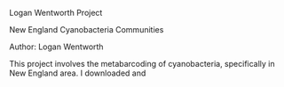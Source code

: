Logan Wentworth Project

New England Cyanobacteria Communities

Author: Logan Wentworth

This project involves the metabarcoding of cyanobacteria, specifically in New England area. I downloaded and 
